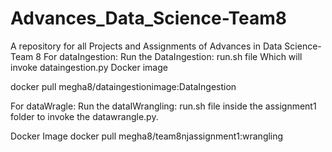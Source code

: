 # Advances_Data_Science-Team8
A repository for all Projects and Assignments of Advances in Data Science-Team 8
For dataIngestion:
Run the DataIngestion: run.sh file Which will invoke dataingestion.py
Docker image 

docker pull megha8/dataingestionimage:DataIngestion



For dataWragle:
Run the dataIWrangling: run.sh file inside the assignment1 folder to invoke the datawrangle.py.

Docker Image 
docker pull megha8/team8njassignment1:wrangling

